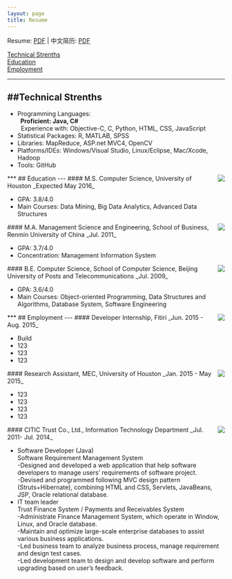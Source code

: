 ```yaml
---
layout: page
title: Resume
---
```


Resume: [PDF](http://www.yiwenshi.com/files/YiwenShi_CV_en.pdf) | 中文简历: [PDF](http://www.yiwenshi.com/files/YiwenShi_CV_cn.pdf)

[Technical Strenths](#Technical)<br>
[Education](#Education)<br>
[Employment](#Employment)
<span id="Technical">
***
##Technical Strenths
---
</span>

- Programming Languages: <br>
__&nbsp;&nbsp;Proficient: Java, C#__  <br>
&nbsp;&nbsp;Experience with: Objective-C, C, Python, HTML, CSS, JavaScript 
- Statistical Packages: R, MATLAB, SPSS
- Libraries: MapReduce, ASP.net MVC4, OpenCV 
- Platforms/IDEs: Windows/Visual Studio, Linux/Eclipse, Mac/Xcode, Hadoop 
- Tools: GitHub

<span id="Education">
***
## Education
---
</span>
<img align="right" src="http://yiwenshi.com/image/UH.jpg">
#### M.S. Computer Science, University of Houston	
_Expected May 2016_

- GPA: 3.8/4.0
- Main Courses: Data Mining, Big Data Analytics, Advanced Data Structures

<img align="right" src="http://yiwenshi.com/image/RUC.jpg">
#### M.A. Management Science and Engineering, School of Business, Renmin University of China
_Jul. 2011_

- GPA: 3.7/4.0
- Concentration: Management Information System

<img align="right" src="http://yiwenshi.com/image/BUPT.jpg">
#### B.E. Computer Science, School of Computer Science, Beijing University of Posts and Telecommunications
_Jul. 2009_

- GPA: 3.6/4.0
- Main Courses: Object-oriented Programming, Data Structures and Algorithms, Database System, Software Engineering

<span id="Employment">
***
## Employment
---
</span>
<img align="right" src="http://yiwenshi.com/image/Fitiri.jpg">
#### Developer Internship, Fitiri
_Jun. 2015 - Aug. 2015_

- Build 
- 123
- 123
- 123

<img align="right" src="http://yiwenshi.com/image/UH.jpg">
#### Research Assistant, MEC, University of Houston
_Jan. 2015 - May 2015_

- 123
- 123
- 123
- 123


<img align="right" src="http://yiwenshi.com/image/CITICT.jpg">
#### CITIC Trust Co., Ltd., Information Technology Department
_Jul. 2011- Jul. 2014_

- Software Developer (Java)	<br>
Software Requirement Management System<br>
-Designed and developed a web application that help software developers to manage users’ requirements of software project.<br>
-Devised and programmed following MVC design pattern (Struts+Hibernate), combining HTML and CSS, Servlets, JavaBeans, JSP, Oracle relational database.
- IT team leader	
Trust Finance System / Payments and Receivables System<br>
-Administrate Finance Management System, which operate in Window, Linux, and Oracle database.<br>
-Maintain and optimize large-scale enterprise databases to assist various business applications.<br>
-Led business team to analyze business process, manage requirement and design test cases.<br>
-Led development team to design and develop software and perform upgrading based on user’s feedback.